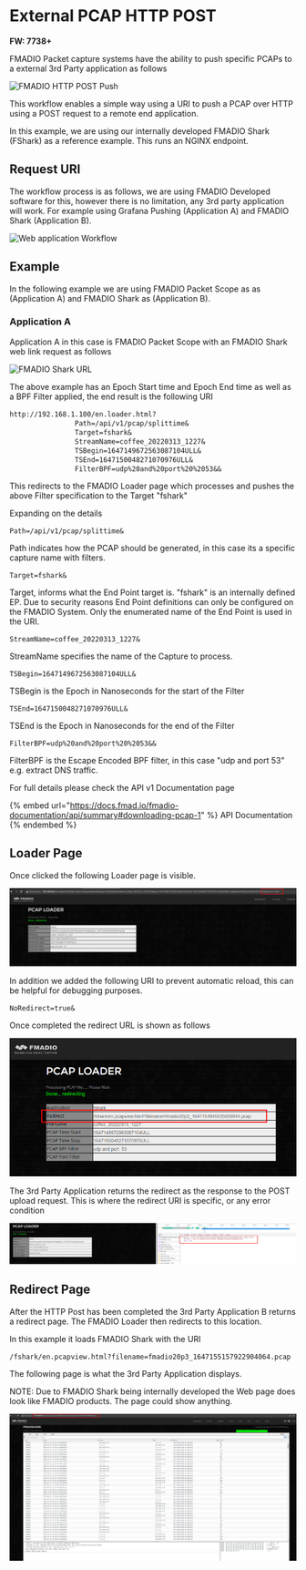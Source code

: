 # External PCAP HTTP POST

**FW: 7738+**

FMADIO Packet capture systems have the ability to push specific PCAPs to a external 3rd Party application as follows



![FMADIO HTTP POST Push](../.gitbook/assets/2022-03-12\_22-02.png)

This workflow enables a simple way using a URI to push a PCAP over HTTP using a POST request to a remote end application.

In this example, we are using our internally developed FMADIO Shark (FShark) as a reference example. This runs an NGINX endpoint.

## Request URI

The workflow process is as follows, we are using FMADIO Developed software for this, however there is no limitation, any 3rd party application will work. For example using Grafana Pushing (Application A) and FMADIO Shark (Application B).&#x20;

![Web application Workflow](../.gitbook/assets/2022-03-12\_22-29.png)

## Example&#x20;

In the following example we are using FMADIO Packet Scope as as (Application A) and FMADIO Shark as (Application B).

### Application A

Application A in this case is FMADIO Packet Scope with an FMADIO Shark web link request as follows

![FMADIO Shark URL](../.gitbook/assets/2022-03-12\_22-40.png)

The above example has an Epoch Start time and Epoch End time as well as a BPF Filter applied, the end result is the following URI

```
http://192.168.1.100/en.loader.html?
                Path=/api/v1/pcap/splittime&
                Target=fshark&
                StreamName=coffee_20220313_1227&
                TSBegin=1647149672563087104ULL&
                TSEnd=1647150048271070976ULL&
                FilterBPF=udp%20and%20port%20%2053&&
```

This redirects to the FMADIO Loader page which processes and pushes the above Filter specification to the Target "fshark"

Expanding on the details

```
Path=/api/v1/pcap/splittime&
```

Path indicates how the PCAP should be generated, in this case its a specific capture name with filters.

```
Target=fshark&
```

Target, informs what the End Point target is. "fshark" is an internally defined EP. Due to security reasons End Point definitions can only be configured on the FMADIO System. Only the enumerated name of the End Point is used in the URI.

```
StreamName=coffee_20220313_1227&
```

StreamName specifies the name of the Capture to process.

```
TSBegin=1647149672563087104ULL&
```

TSBegin is the Epoch in Nanoseconds for the start of the Filter

```
TSEnd=1647150048271070976ULL&
```

TSEnd is the Epoch in Nanoseconds for the end of the Filter

```
FilterBPF=udp%20and%20port%20%2053&&
```

FilterBPF is the Escape Encoded BPF filter, in this case "udp and port 53" e.g. extract DNS traffic.

For full details please check the API v1 Documentation page

{% embed url="https://docs.fmad.io/fmadio-documentation/api/summary#downloading-pcap-1" %}
API Documentation
{% endembed %}

## Loader Page

Once clicked the following Loader page is visible.

![Loader Page](<../.gitbook/assets/image (119).png>)

In addition we added the following URI to prevent automatic reload, this can be helpful for debugging purposes.

```
NoRedirect=true&
```

Once completed the redirect URL is shown as follows

![Completed Redirect](<../.gitbook/assets/image (127).png>)

The 3rd Party Application returns the redirect as the response to the POST upload request. This is where the redirect URI is specific, or any error condition

![Application B Redirect JSON URI](<../.gitbook/assets/image (128).png>)

## Redirect Page

After the HTTP Post has been completed the 3rd Party Application B returns a redirect page. The FMADIO Loader then redirects to this location.

In this example it loads FMADIO Shark with the URI

```
/fshark/en.pcapview.html?filename=fmadio20p3_1647155157922904064.pcap
```

The following page is what the 3rd Party Application displays.&#x20;

NOTE: Due to FMADIO Shark being internally developed the Web page does look like FMADIO products. The page could show anything.

![3rd Party Application B](<../.gitbook/assets/image (126).png>)

